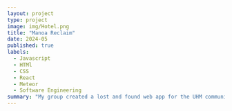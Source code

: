 ```yaml
---
layout: project
type: project
image: img/Hotel.png
title: "Manoa Reclaim"
date: 2024-05
published: true
labels:
  - Javascript
  - HTMl
  - CSS
  - React
  - Meteor
  - Software Engineering
summary: "My group created a lost and found web app for the UHM community"
---
```

